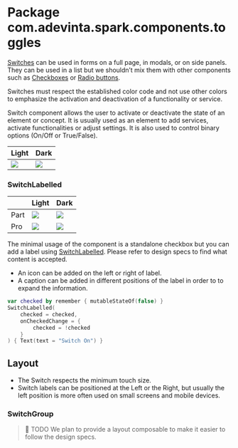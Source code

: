 # Package com.adevinta.spark.components.toggles

[Switches](https://spark.adevinta.com/1186e1705/p/58a2c6-switch/b/700a17) can be used in forms on a
full page, in modals, or on side panels.
They can be used in a list but we shouldn’t mix them with other components such
as [Checkboxes](./CheckBox.md) or
[Radio buttons](./RadioButton.md).

Switches must respect the established color code and not use other colors to emphasize the
activation and deactivation of a functionality or service.

Switch component allows the user to activate or deactivate the state of an element or concept.
It is usually used as an element to add services, activate functionalities or adjust settings.
It is also used to control binary options (On/Off or True/False).

| Light                                                                                                   | Dark                                                                                                   |
|---------------------------------------------------------------------------------------------------------|--------------------------------------------------------------------------------------------------------|
| ![](../../images/com.adevinta.spark_PreviewScreenshotTests_preview_tests_toggles_switch_part_light.png) | ![](../../images/com.adevinta.spark_PreviewScreenshotTests_preview_tests_toggles_switch_part_dark.png) |

### SwitchLabelled

|      | Light                                                                                                           | Dark                                                                                                           |
|------|-----------------------------------------------------------------------------------------------------------------|----------------------------------------------------------------------------------------------------------------|
| Part | ![](../../images/com.adevinta.spark_PreviewScreenshotTests_preview_tests_toggles_switchlabelled_part_light.png) | ![](../../images/com.adevinta.spark_PreviewScreenshotTests_preview_tests_toggles_switchlabelled_part_dark.png) |
| Pro  | ![](../../images/com.adevinta.spark_PreviewScreenshotTests_preview_tests_toggles_switchlabelled_pro_light.png)  | ![](../../images/com.adevinta.spark_PreviewScreenshotTests_preview_tests_toggles_switchlabelled_pro_dark.png)  |

The minimal usage of the component is a standalone checkbox but you can add a label
using [SwitchLabelled](Switch.kt).
Please refer to design specs to find what content is accepted.

- An icon can be added on the left or right of label.
- A caption can be added in different positions of the label in order to to expand the information.

```kotlin
var checked by remember { mutableStateOf(false) }
SwitchLabelled(
    checked = checked,
    onCheckedChange = {
        checked = !checked
    }
) { Text(text = "Switch On") }
```

## Layout

- The Switch respects the minimum touch size.
- Switch labels can be positioned at the Left or the Right, but usually the left position is more
  often used on small screens and mobile devices.

### SwitchGroup

> 🚀 TODO
> We plan to provide a layout composable to make it easier to follow the design specs.
